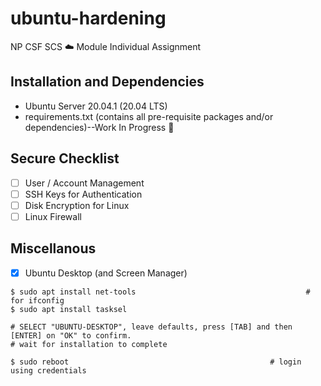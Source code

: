 # ubuntu-hardening
NP CSF SCS ☁️ Module Individual Assignment

## Installation and Dependencies
* Ubuntu Server 20.04.1 (20.04 LTS)
* requirements.txt (contains all pre-requisite packages and/or dependencies)--Work In Progress 🚧

## Secure Checklist
- [ ] User / Account Management
- [ ] SSH Keys for Authentication
- [ ] Disk Encryption for Linux
- [ ] Linux Firewall

## Miscellanous 
- [x] Ubuntu Desktop (and Screen Manager)
```
$ sudo apt install net-tools                                      # for ifconfig
$ sudo apt install tasksel

# SELECT "UBUNTU-DESKTOP", leave defaults, press [TAB] and then [ENTER] on "OK" to confirm.
# wait for installation to complete

$ sudo reboot                                             # login using credentials

```
